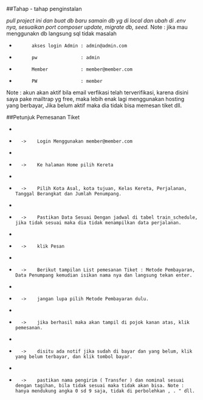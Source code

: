 ##Tahap - tahap penginstalan

*pull project ini dan buat db baru*
*samain db yg di local dan ubah di .env nya, sesuaikan port*
*composer update, migrate db, seed.* Note : jika mau menggunakn db langsung sql tidak masalah

*           akses login Admin : admin@admin.com
*           pw                : admin
*           Member            : member@member.com
*           PW                : member
Note : akun akan aktif bila email verfikasi telah terverifikasi, karena disini saya pake mailtrap yg free, maka                                            lebih enak lagi menggunakan hosting yang berbayar, Jika belum aktif maka dia tidak bisa memesan tiket dll.

 ##Petunjuk Pemesanan Tiket
 
 *       
 *       ->    Login Menggunakan member@member.com
 *       
 *       ->    Ke halaman Home pilih Kereta
 *       
 *       ->    Pilih Kota Asal, kota tujuan, Kelas Kereta, Perjalanan, Tanggal Berangkat dan Jumlah Penumpang.
 *       
 *       ->    Pastikan Data Sesuai Dengan jadwal di tabel train_schedule, jika tidak sesuai maka dia tidak menampilkan data perjalanan.
 *       
 *       ->    klik Pesan
 *       
 *       ->    Berikut tampilan List pemesanan Tiket : Metode Pembayaran, Data Penumpang kemudian isikan nama nya dan langsung tekan enter.
 *       
 *       ->    jangan lupa pilih Metode Pembayaran dulu.
 *       
 *       ->    jika berhasil maka akan tampil di pojok kanan atas, klik pemesanan.
 *       
 *       ->    disitu ada notif jika sudah di bayar dan yang belum, klik yang belum terbayar, dan klik tombol bayar.
 *       
 *       ->    pastikan nama pengirim ( Transfer ) dan nominal sesuai dengan tagihan, bila tidak sesuai maka tidak akan bisa. Note : hanya mendukung angka 0 sd 9 saja, tidak di perbolehkan , . " dll.
 
 
